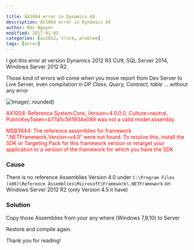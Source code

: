 ```yaml
---

title: AX1004 error in Dynamics AX
description: AX1004 error in Dynamics AX
author: Max Nguyen
modified: 2017-01-02
categories: [ax2012, trick, problem]
tags: [error]
---
```


I got this error at version Dynamics 2012 R3 CU9, SQL Server 2014, Windows Server 2012 R2.

Those kind of errors will come when you move report from Dev Server to Live Server, even compilation in *DP Class, Query, Contract, table* … without any error

![Image]({{site.url}}/assets/imagesposts/AX1004-error.png "Image_rounded"){:.rounded}

<span style="color: red">AX1004: Reference System.Core, Version=4.0.0.0, Culture=neutral, PublicKeyToken=b77a5c561934e089 was not a valid model assembly.</span>

<span style="color: red">MSB3644: The reference assemblies for framework “.NETFramework,Version=v4.0” were not found. To resolve this, install the SDK or Targeting Pack for this framework version or retarget your application to a version of the framework for which you have the SDK </span>

### Cause

There is no reference Assemblies Version 4.0  under `C:\Program Files (x86)\Reference Assemblies\Microsoft\Framework\.NETFramework` on Windows Server 2012 R2 (only Version 4.5 it have)

### Solution

Copy those Assemblies from your any where (Windows 7,8,10) to Server

Restore and compile again.

Thank you for reading!
